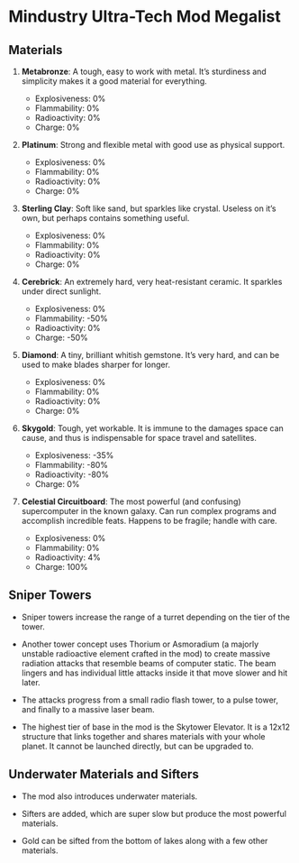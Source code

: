 # Mindustry Ultra-Tech Mod Megalist

## Materials

1. **Metabronze**: A tough, easy to work with metal. It’s sturdiness and simplicity makes it a good material for everything.
   - Explosiveness: 0%
   - Flammability: 0%
   - Radioactivity: 0%
   - Charge: 0%

2. **Platinum**: Strong and flexible metal with good use as physical support.
   - Explosiveness: 0%
   - Flammability: 0%
   - Radioactivity: 0%
   - Charge: 0%

3. **Sterling Clay**: Soft like sand, but sparkles like crystal. Useless on it’s own, but perhaps contains something useful.
   - Explosiveness: 0%
   - Flammability: 0%
   - Radioactivity: 0%
   - Charge: 0%

4. **Cerebrick**: An extremely hard, very heat-resistant ceramic. It sparkles under direct sunlight.
   - Explosiveness: 0%
   - Flammability: -50%
   - Radioactivity: 0%
   - Charge: -50%

5. **Diamond**: A tiny, brilliant whitish gemstone. It’s very hard, and can be used to make blades sharper for longer.
   - Explosiveness: 0%
   - Flammability: 0%
   - Radioactivity: 0%
   - Charge: 0%

6. **Skygold**: Tough, yet workable. It is immune to the damages space can cause, and thus is indispensable for space travel and satellites.
   - Explosiveness: -35%
   - Flammability: -80%
   - Radioactivity: -80%
   - Charge: 0%

7. **Celestial Circuitboard**: The most powerful (and confusing) supercomputer in the known galaxy. Can run complex programs and accomplish incredible feats. Happens to be fragile; handle with care.
   - Explosiveness: 0%
   - Flammability: 0%
   - Radioactivity: 4%
   - Charge: 100%

## Sniper Towers

- Sniper towers increase the range of a turret depending on the tier of the tower.

- Another tower concept uses Thorium or Asmoradium (a majorly unstable radioactive element crafted in the mod) to create massive radiation attacks that resemble beams of computer static. The beam lingers and has individual little attacks inside it that move slower and hit later. 

- The attacks progress from a small radio flash tower, to a pulse tower, and finally to a massive laser beam.

- The highest tier of base in the mod is the Skytower Elevator. It is a 12x12 structure that links together and shares materials with your whole planet. It cannot be launched directly, but can be upgraded to. 

## Underwater Materials and Sifters

- The mod also introduces underwater materials.

- Sifters are added, which are super slow but produce the most powerful materials. 

- Gold can be sifted from the bottom of lakes along with a few other materials.

